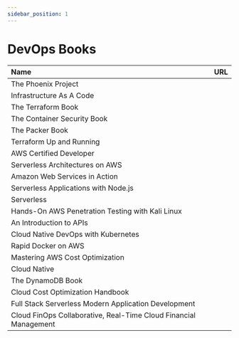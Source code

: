 ```yaml
---
sidebar_position: 1
---
```

# DevOps Books

| Name                                                             | URL  |
| :--------------------------------------------------------------- | :--- |
| The Phoenix Project                                              |
| Infrastructure As A Code                                         |
| The Terraform Book                                               |
| The Container Security Book                                      |
| The Packer Book                                                  |
| Terraform Up and Running                                         |
| AWS Certified Developer                                          |
| Serverless Architectures on AWS                                  |
| Amazon Web Services in Action                                    |
| Serverless Applications with Node.js                             |
| Serverless                                                       |
| Hands-On AWS Penetration Testing with Kali Linux                 |
| An Introduction to APIs                                          |
| Cloud Native DevOps with Kubernetes                              |
| Rapid Docker on AWS                                              |
| Mastering AWS Cost Optimization                                  |
| Cloud Native                                                     |
| The DynamoDB Book                                                |
| Cloud Cost Optimization Handbook                                 |
| Full Stack Serverless Modern Application Development             |
| Cloud FinOps Collaborative, Real-Time Cloud Financial Management |
